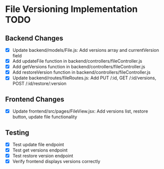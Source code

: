 # File Versioning Implementation TODO

## Backend Changes
- [x] Update backend/models/File.js: Add versions array and currentVersion field
- [x] Add updateFile function in backend/controllers/fileController.js
- [x] Add getVersions function in backend/controllers/fileController.js
- [x] Add restoreVersion function in backend/controllers/fileController.js
- [x] Update backend/routes/fileRoutes.js: Add PUT /:id, GET /:id/versions, POST /:id/restore/:version

## Frontend Changes
- [x] Update frontend/src/pages/FileView.jsx: Add versions list, restore button, update file functionality

## Testing
- [x] Test update file endpoint
- [x] Test get versions endpoint
- [x] Test restore version endpoint
- [x] Verify frontend displays versions correctly
